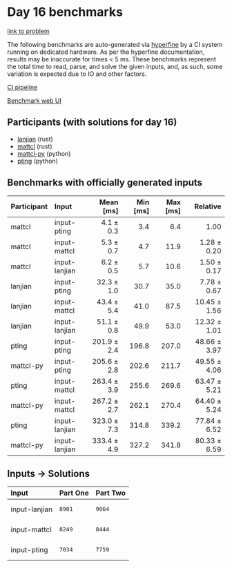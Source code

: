 # Day 16 benchmarks

[link to problem](https://adventofcode.com/2023/day/16)

The following benchmarks are auto-generated via
[hyperfine](https://github.com/sharkdp/hyperfine) by a CI system running on
dedicated hardware. As per the hyperfine documentation, results may be
inaccurate for times < 5 ms. These benchmarks represent the total time to read,
parse, and solve the given inputs, and, as such, some variation is expected due
to IO and other factors.

[CI pipeline](http://ci.papercode.net:8080/teams/main/pipelines/aoc2023)

[Benchmark web UI](https://aoc.ancalagon.black)


## Participants (with solutions for day 16)

- [lanjian](https://github.com/lanjian/aoc-2023) (rust)
- [mattcl](https://github.com/mattcl/aoc2023) (rust)
- [mattcl-py](https://github.com/mattcl/aoc2023-py) (python)
- [pting](https://github.com/pting/aoc2023) (python)


## Benchmarks with officially generated inputs

| Participant | Input | Mean [ms] | Min [ms] | Max [ms] | Relative |
|:---|:---|---:|---:|---:|---:|
| mattcl | input-pting | 4.1 ± 0.3 | 3.4 | 6.4 | 1.00 |
| mattcl | input-mattcl | 5.3 ± 0.7 | 4.7 | 11.9 | 1.28 ± 0.20 |
| mattcl | input-lanjian | 6.2 ± 0.5 | 5.7 | 10.6 | 1.50 ± 0.17 |
| lanjian | input-pting | 32.3 ± 1.0 | 30.7 | 35.0 | 7.78 ± 0.67 |
| lanjian | input-mattcl | 43.4 ± 5.4 | 41.0 | 87.5 | 10.45 ± 1.56 |
| lanjian | input-lanjian | 51.1 ± 0.8 | 49.9 | 53.0 | 12.32 ± 1.01 |
| pting | input-pting | 201.9 ± 2.4 | 196.8 | 207.0 | 48.66 ± 3.97 |
| mattcl-py | input-pting | 205.6 ± 2.8 | 202.6 | 211.7 | 49.55 ± 4.06 |
| pting | input-mattcl | 263.4 ± 3.9 | 255.6 | 269.6 | 63.47 ± 5.21 |
| mattcl-py | input-mattcl | 267.2 ± 2.7 | 262.1 | 270.4 | 64.40 ± 5.24 |
| pting | input-lanjian | 323.0 ± 7.3 | 314.8 | 339.2 | 77.84 ± 6.52 |
| mattcl-py | input-lanjian | 333.4 ± 4.9 | 327.2 | 341.8 | 80.33 ± 6.59 |


## Inputs -> Solutions

| Input | Part One | Part Two |
|:---|:---|:---|
|input-lanjian|<pre>8901</pre>|<pre>9064</pre>|
|input-mattcl|<pre>8249</pre>|<pre>8444</pre>|
|input-pting|<pre>7034</pre>|<pre>7759</pre>|